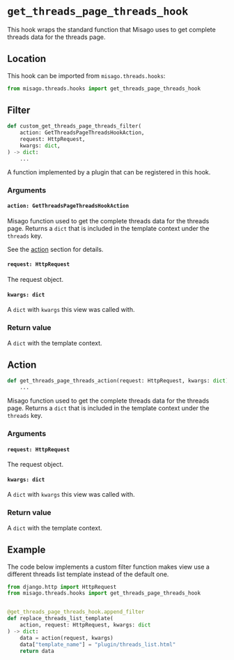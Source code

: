 # `get_threads_page_threads_hook`

This hook wraps the standard function that Misago uses to get complete threads data for the threads page.


## Location

This hook can be imported from `misago.threads.hooks`:

```python
from misago.threads.hooks import get_threads_page_threads_hook
```


## Filter

```python
def custom_get_threads_page_threads_filter(
    action: GetThreadsPageThreadsHookAction,
    request: HttpRequest,
    kwargs: dict,
) -> dict:
    ...
```

A function implemented by a plugin that can be registered in this hook.


### Arguments

#### `action: GetThreadsPageThreadsHookAction`

Misago function used to get the complete threads data for the threads page. Returns a `dict` that is included in the template context under the `threads` key.

See the [action](#action) section for details.


#### `request: HttpRequest`

The request object.


#### `kwargs: dict`

A `dict` with `kwargs` this view was called with.


### Return value

A `dict` with the template context.


## Action

```python
def get_threads_page_threads_action(request: HttpRequest, kwargs: dict) -> dict:
    ...
```

Misago function used to get the complete threads data for the threads page. Returns a `dict` that is included in the template context under the `threads` key.


### Arguments

#### `request: HttpRequest`

The request object.


#### `kwargs: dict`

A `dict` with `kwargs` this view was called with.


### Return value

A `dict` with the template context.


## Example

The code below implements a custom filter function makes view use a different threads list template instead of the default one.

```python
from django.http import HttpRequest
from misago.threads.hooks import get_threads_page_threads_hook


@get_threads_page_threads_hook.append_filter
def replace_threads_list_template(
    action, request: HttpRequest, kwargs: dict
) -> dict:
    data = action(request, kwargs)
    data["template_name"] = "plugin/threads_list.html"
    return data
```